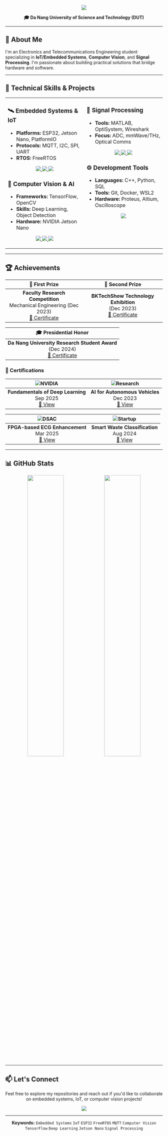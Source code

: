 <p align="center">
  <img src="https://readme-typing-svg.herokuapp.com/?font=Righteous&size=35&center=true&vCenter=true&width=600&height=70&duration=4000&lines=Hi+There!+👋;I'm+Ba+Thanh;Electronics+and+Telecommunication +Engineering" />
</p>

<p align="center">
  <b>🎓 Da Nang University of Science and Technology (DUT)</b>
</p>

---

## 🎯 About Me

I'm an Electronics and Telecommunications Engineering student specializing in **IoT/Embedded Systems**, **Computer Vision**, and **Signal Processing**. I'm passionate about building practical solutions that bridge hardware and software.

---

## 💼 Technical Skills & Projects

<table>
  <tr>
    <td valign="top" width="50%">
      
### 🛰️ Embedded Systems & IoT
- **Platforms:** ESP32, Jetson Nano, PlatformIO
- **Protocols:** MQTT, I2C, SPI, UART
- **RTOS:** FreeRTOS

<p align="center">
  <a href="https://github.com/bathanh0309/FreeAqua-RTOS">
    <img src="https://img.shields.io/badge/FreeAqua--RTOS-00C7B7?style=for-the-badge&logo=hackaday&logoColor=white"/>
  </a>
  <a href="https://github.com/bathanh0309/PBL3_Smart_Parking">
    <img src="https://img.shields.io/badge/Smart_Parking-4285F4?style=for-the-badge&logo=googlemaps&logoColor=white"/>
  </a>
  <a href="https://github.com/bathanh0309/IoT-HomeHub">
    <img src="https://img.shields.io/badge/HomeHub-FF6F00?style=for-the-badge&logo=homeassistant&logoColor=white"/>
  </a>
</p>

### 🧠 Computer Vision & AI
- **Frameworks:** TensorFlow, OpenCV
- **Skills:** Deep Learning, Object Detection
- **Hardware:** NVIDIA Jetson Nano

<p align="center">
  <a href="https://github.com/bathanh0309/DeepLearning">
    <img src="https://img.shields.io/badge/DeepLearning-FF6F00?style=for-the-badge&logo=tensorflow&logoColor=white"/>
  </a>
  <a href="https://github.com/bathanh0309/RRTNavNano">
    <img src="https://img.shields.io/badge/RRTNavNano-76B900?style=for-the-badge&logo=nvidia&logoColor=white"/>
  </a>
  <a href="https://github.com/bathanh0309/MachineLearning">
    <img src="https://img.shields.io/badge/MachineLearning-0078D7?style=for-the-badge&logo=scikit-learn&logoColor=white"/>
  </a>
</p>

</td>
<td valign="top" width="50%">

### 📡 Signal Processing
- **Tools:** MATLAB, OptiSystem, Wireshark
- **Focus:** ADC, mmWave/THz, Optical Comms

<p align="center">
  <a href="https://github.com/bathanh0309/SimuADC">
    <img src="https://img.shields.io/badge/SimuADC-FF8C00?style=for-the-badge&logo=mathworks&logoColor=white"/>
  </a>
  <a href="https://github.com/bathanh0309/mmWave-THz">
    <img src="https://img.shields.io/badge/mmWave--THz-6A1B9A?style=for-the-badge&logo=signal&logoColor=white"/>
  </a>
  <a href="https://github.com/bathanh0309/Optisystem">
    <img src="https://img.shields.io/badge/Optisystem-005BAC?style=for-the-badge&logo=photon&logoColor=white"/>
  </a>
</p>

### ⚙️ Development Tools
- **Languages:** C++, Python, SQL
- **Tools:** Git, Docker, WSL2
- **Hardware:** Proteus, Altium, Oscilloscope

<p align="center">
  <a href="https://github.com/bathanh0309/Amplifier-OTL">
    <img src="https://img.shields.io/badge/Amplifier--OTL-1E5083?style=for-the-badge&logo=circuitverse&logoColor=white"/>
  </a>
</p>

</td>
  </tr>
</table>

---

## 🏆 Achievements

| 🥇 First Prize | 🥈 Second Prize |
|:---:|:---:|
| **Faculty Research Competition**<br>Mechanical Engineering (Dec 2023)<br>[📜 Certificate](https://drive.google.com/file/d/1iI_mmLu6SrupykpjnciBaJUs4rW604Rp/view) | **BKTechShow Technology Exhibition**<br>(Dec 2023)<br>[📜 Certificate](https://drive.google.com/file/d/1Nn8-F5u36uuBbKG1-ddfdwV_-vlJIkSc/view) |

| 🎓 Presidential Honor |
|:---:|
| **Da Nang University Research Student Award**<br>(Dec 2024)<br>[📜 Certificate](https://drive.google.com/file/d/1tr2x93TwjTtUAfHl8ggOcIgXE5LCZisv/view) |

### 📜 Certifications

| ![NVIDIA](https://img.shields.io/badge/NVIDIA-76B900?style=for-the-badge&logo=nvidia&logoColor=white) | ![Research](https://img.shields.io/badge/Research-0A84FF?style=for-the-badge&logo=academia&logoColor=white) |
|:---:|:---:|
| **Fundamentals of Deep Learning**<br>Sep 2025<br>[🪪 View](https://drive.google.com/file/d/1IS7MKVRLEAUrxG3UAmzJelLf3vWU4Bb1/view) | **AI for Autonomous Vehicles**<br>Dec 2023<br>[🪪 View](https://drive.google.com/file/d/1NluBnhDf06USY6wm1r2R16zXldbwUppn/view) |

| ![DSAC](https://img.shields.io/badge/DSAC-FF6B6B?style=for-the-badge&logo=circuit&logoColor=white) | ![Startup](https://img.shields.io/badge/Startup-4CAF50?style=for-the-badge&logo=rocket&logoColor=white) |
|:---:|:---:|
| **FPGA-based ECG Enhancement**<br>Mar 2025<br>[🪪 View](https://drive.google.com/file/d/1GZvRcehhXUOCUiw5jLp3gS9lZ-kPk8T2/view) | **Smart Waste Classification**<br>Aug 2024<br>[🪪 View](https://drive.google.com/file/d/16xMIXrvLCCrfZcEmQYMUcUV3Awe2gYDk/view) |

---

## 📊 GitHub Stats

<p align="center">
  <img width="48%" src="https://github-readme-stats.vercel.app/api?username=bathanh0309&show_icons=true&theme=tokyonight&hide_border=true" />
  <img width="48%" src="https://github-readme-streak-stats.herokuapp.com/?user=bathanh0309&theme=tokyonight&hide_border=true" />
</p>

---

## 📫 Let's Connect

<p align="center">
  Feel free to explore my repositories and reach out if you'd like to collaborate on embedded systems, IoT, or computer vision projects!
</p>

<p align="center">
  <img src="https://komarev.com/ghpvc/?username=bathanh0309&color=blueviolet&style=flat-square&label=Profile+Views" />
</p>

---

<p align="center">
  <b>Keywords:</b> <code>Embedded Systems</code> <code>IoT</code> <code>ESP32</code> <code>FreeRTOS</code> <code>MQTT</code> <code>Computer Vision</code> <code>TensorFlow</code> <code>Deep Learning</code> <code>Jetson Nano</code> <code>Signal Processing</code>
</p>

